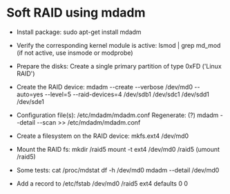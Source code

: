Soft RAID using mdadm
=====================

* Install package:
sudo apt-get install mdadm

* Verify the corresponding kernel module is active:
lsmod | grep md_mod
(if not active, use insmode or modprobe)

* Prepare the disks:
Create a single primary partition of type 0xFD ('Linux RAID')

* Create the RAID device:
mdadm --create --verbose /dev/md0 --auto=yes --level=5 --raid-devices=4 /dev/sdb1 /dev/sdc1 /dev/sdd1 /dev/sde1

* Configuration file(s):
/etc/mdadm/mdadm.conf
Regenerate: (?)
mdadm --detail --scan >> /etc/mdadm/mdadm.conf

* Create a filesystem on the RAID device:
mkfs.ext4 /dev/md0

* Mount the RAID fs:
mkdir /raid5
mount -t ext4 /dev/md0 /raid5
(umount /raid5)

* Some tests:
cat /proc/mdstat
df -h /dev/md0
mdadm --detail /dev/md0

* Add a record to /etc/fstab
/dev/md0 /raid5 ext4 defaults 0 0

